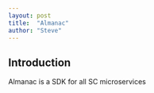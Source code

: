 ```yaml
---
layout: post
title:  "Almanac"
author: "Steve"
---
```

## Introduction
Almanac is a SDK for all SC microservices